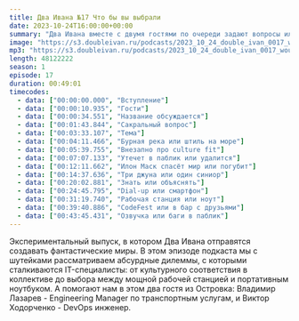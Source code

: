 ```yaml
---
title: Два Ивана №17 Что бы вы выбрали
date: 2023-10-24T16:00:00+00:00
summary: "Два Ивана вместе с двумя гостями по очереди задают вопросы или-или, в которых выбор не так прост"
image: "https://s3.doubleivan.ru/podcasts/2023_10_24_double_ivan_0017_would_you_rather.jpg"
mp3: "https://s3.doubleivan.ru/podcasts/2023_10_24_double_ivan_0017_would_you_rather.mp3"
length: 48122222
season: 1
episode: 17
duration: 00:49:01
timecodes:
  - data: ["00:00:00.000", "Вступление"]
  - data: ["00:00:10.935", "Гости"]
  - data: ["00:00:34.551", "Название обсуждается"]
  - data: ["00:01:43.844", "Сакральный вопрос"]
  - data: ["00:03:33.107", "Тема"]
  - data: ["00:04:11.466", "Бурная река или штиль на море"]
  - data: ["00:05:39.755", "Внезапно про culture fit"]
  - data: ["00:07:07.133", "Утечет в паблик или удалится"]
  - data: ["00:12:11.662", "Илон Маск спасёт мир или погубит"]
  - data: ["00:14:37.636", "Три джуна или один синиор"]
  - data: ["00:20:02.881", "Знать или объяснять"]
  - data: ["00:24:45.795", "Dial-up или смартфон"]
  - data: ["00:31:19.740", "Рабочая станция или ноут"]
  - data: ["00:39:40.886", "CodeFest или в бар с друзьями"]
  - data: ["00:43:45.431", "Озвучка или баги в паблик"]
---
```


Экспериментальный выпуск, в котором Два Ивана отправятся создавать фантастические миры. В этом эпизоде подкаста мы с шутейками рассматриваем абсурдные дилеммы, с которыми сталкиваются IT-специалисты: от культурного соответствия в коллективе до выбора между мощной рабочей станцией и портативным ноутбуком. А помогают нам в этом два гостя из Островка: Владимир Лазарев - Engineering Manager по транспортным услугам, и Виктор Ходорченко - DevOps инженер.

 

